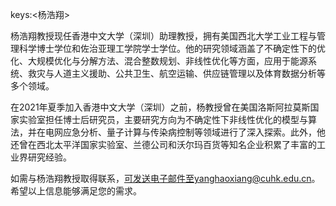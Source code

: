 keys:<杨浩翔>


杨浩翔教授现任香港中文大学（深圳）助理教授，拥有美国西北大学工业工程与管理科学博士学位和佐治亚理工学院学士学位。他的研究领域涵盖了不确定性下的优化、大规模优化与分解方法、混合整数规划、非线性优化等方面，应用于能源系统、救灾与人道主义援助、公共卫生、航空运输、供应链管理以及体育数据分析等多个领域。

在2021年夏季加入香港中文大学（深圳）之前，杨教授曾在美国洛斯阿拉莫斯国家实验室担任博士后研究员，主要研究方向为不确定性下非线性优化的模型与算法，并在电网应急分析、量子计算与传染病控制等领域进行了深入探索。此外，他还曾在西北太平洋国家实验室、兰德公司和沃尔玛百货等知名企业积累了丰富的工业界研究经验。

如需与杨浩翔教授取得联系，可发送电子邮件至yanghaoxiang@cuhk.edu.cn。希望以上信息能够满足您的需求。